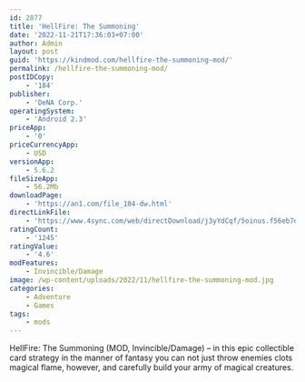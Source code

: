 ```yaml
---
id: 2877
title: 'HellFire: The Summoning'
date: '2022-11-21T17:36:03+07:00'
author: Admin
layout: post
guid: 'https://kindmod.com/hellfire-the-summoning-mod/'
permalink: /hellfire-the-summoning-mod/
postIDCopy:
    - '184'
publisher:
    - 'DeNA Corp.'
operatingSystem:
    - 'Android 2.3'
priceApp:
    - '0'
priceCurrencyApp:
    - USD
versionApp:
    - 5.6.2
fileSizeApp:
    - 56.2Mb
downloadPage:
    - 'https://an1.com/file_184-dw.html'
directLinkFile:
    - 'https://www.4sync.com/web/directDownload/j3yYdCqf/5oinus.f56eb7e9b05305fbcc1c93e38019ac40'
ratingCount:
    - '1245'
ratingValue:
    - '4.6'
modFeatures:
    - Invincible/Damage
image: /wp-content/uploads/2022/11/hellfire-the-summoning-mod.jpg
categories:
    - Adventure
    - Games
tags:
    - mods
---
```


HellFire: The Summoning (MOD, Invincible/Damage) – in this epic collectible card strategy in the manner of fantasy you can not just throw enemies clots magical flame, however, and carefully build your army of magical creatures.